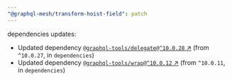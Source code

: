 ```yaml
---
"@graphql-mesh/transform-hoist-field": patch
---
```

dependencies updates:
  - Updated dependency [`@graphql-tools/delegate@^10.0.28` ↗︎](https://www.npmjs.com/package/@graphql-tools/delegate/v/10.0.28) (from `^10.0.27`, in `dependencies`)
  - Updated dependency [`@graphql-tools/wrap@^10.0.12` ↗︎](https://www.npmjs.com/package/@graphql-tools/wrap/v/10.0.12) (from `^10.0.11`, in `dependencies`)
